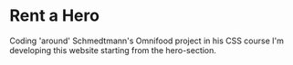 # Rent a Hero

Coding 'around' Schmedtmann's Omnifood project in his CSS course I'm developing this website starting from the hero-section.
